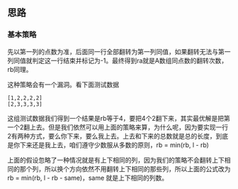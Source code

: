 ## 思路

### 基本策略

先以第一列的点数为准，后面同一行全部翻转为第一列同值，如果翻转无法与第一列同值就判定这一行结束并标记为-1。最终得到ra就是A数组同点数的翻转次数，rb同理。

这种策略会有一个漏洞。看下面测试数据

    [1,2,2,2,2]
    [2,3,3,3,3]

这组测试数据我们得到一个结果是rb等于4，要把4个2翻下来，其实最优解是把第一个2翻上去。但是我们依然可以用上面的策略来算，为什么呢，因为要实现一行2有两种方式，要么你下来，要么我上去。上去和下来的总数就是总的长度，到底是你下来还是我上去，咱们遵守少数服从多数的原则，rb = min(rb, l - rb)

上面的假设忽略了一种情况就是有上下相同的列，因为我们的策略不会翻转上下相同的那个列，所以换个方向依然不用翻转上下相同的那些列，所以上面的公式改为 rb = min(rb, l - rb - same)，same 就是上下相同的列数。

